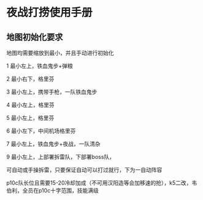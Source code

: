 <!-- markdownlint-disable MD033 MD041 -->

# 夜战打捞使用手册

## 地图初始化要求

地图均需要缩放到最小，并且手动进行初始化

1  最小左上，铁血鬼步+弹粮

2  最小右下，格里芬

3  最小左上，携带手枪，一队铁血鬼步

4  最小左上，格里芬

5  最小左上，格里芬

6  最小左下，中间机场格里芬

7  最小左上，铁血鬼步+夜战，一队清杂

9  最小左上，上部署拆雷队，下部署boss队，

可自动或手操拆雷，只要保证自动可以打过就行，下为一自动阵容

p10c队长位且需要15-20冷却加成（不可用汉阳造等会加移速的抢），k5二改，韦伯利，全员在p10c十字范围，技能满级
